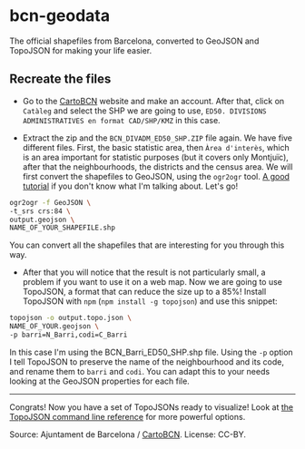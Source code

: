 bcn-geodata
========
The official shapefiles from Barcelona, converted to GeoJSON and TopoJSON for making your life easier.

## Recreate the files
- Go to the [CartoBCN](http://w20.bcn.cat/cartobcn/) website and make an account. After that, click on `Catàleg` and select the SHP we are going to use, `ED50. DIVISIONS ADMINISTRATIVES en format CAD/SHP/KMZ` in this case.

- Extract the zip and the `BCN_DIVADM_ED50_SHP.ZIP` file again. We have five different files. First, the basic statistic area, then `Àrea d'interès`, which is an area important for statistic purposes (but it covers only Montjuïc), after that the neighbourhoods, the districts and the census area. We will first convert the shapefiles to GeoJSON, using the `ogr2ogr` tool. [A good tutorial](http://ben.balter.com/2013/06/26/how-to-convert-shapefiles-to-geojson-for-use-on-github/) if you don't know what I'm talking about. Let's go!

```bash
ogr2ogr -f GeoJSON \
-t_srs crs:84 \
output.geojson \
NAME_OF_YOUR_SHAPEFILE.shp
```
You can convert all the shapefiles that are interesting for you through this way.

- After that you will notice that the result is not particularly small, a problem if you want to use it on a web map. Now we are going to use TopoJSON, a format that can reduce the size up to a 85%! Install TopoJSON with `npm` (`npm install -g topojson`) and use this snippet:

```bash
topojson -o output.topo.json \
NAME_OF_YOUR.geojson \
-p barri=N_Barri,codi=C_Barri
```
In this case I'm using the BCN_Barri_ED50_SHP.shp file. Using the `-p` option I tell TopoJSON to preserve the name of the neighbourhood and its code, and rename them to `barri` and `codi`. You can adapt this to your needs looking at the GeoJSON properties for each file.

----

Congrats! Now you have a set of TopoJSONs ready to visualize! Look at [the TopoJSON command line reference](https://github.com/mbostock/topojson/wiki/Command-Line-Reference) for more powerful options.

Source: Ajuntament de Barcelona / [CartoBCN](http://w20.bcn.cat/cartobcn/). License: CC-BY.